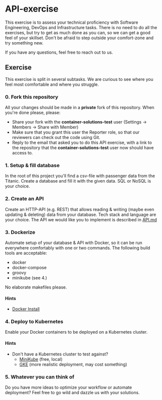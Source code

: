 # API-exercise

This exercise is to assess your technical proficiency with Software Engineering, DevOps and Infrastructure tasks.
There is no need to do all the exercises, but try to get as much done as you can, so we can get a good feel of your skillset.  Don't be afraid to step outside your comfort-zone and try something new.

If you have any questions, feel free to reach out to us.

## Exercise

This exercise is split in several subtasks. We are curious to see where you feel most comfortable and where you struggle.

### 0. Fork this repository
All your changes should be made in a **private** fork of this repository. When you're done please, please:
* Share your fork with the **container-solutions-test** user (Settings -> Members -> Share with Member)
* Make sure that you grant this user the Reporter role, so that our reviewers can check out the code using Git.
* Reply to the email that asked you to do this API exercise, with a link to the repository that the **container-solutions-test** user now should have access to.

### 1. Setup & fill database
In the root of this project you'll find a csv-file with passenger data from the Titanic. Create a database and fill it with the given data. SQL or NoSQL is your choice.

### 2. Create an API
Create an HTTP-API (e.g. REST) that allows reading & writing (maybe even updating & deleting) data from your database.
Tech stack and language are your choice. The API we would like you to implement is described in [API.md](./API.md)

### 3. Dockerize
Automate setup of your database & API with Docker, so it can be run everywhere comfortably with one or two commands.
The following build tools are acceptable:
 * docker
 * docker-compose
 * groovy
 * minikube (see 4.)

No elaborate makefiles please.

#### Hints

- [Docker Install](https://www.docker.com/get-started)

### 4. Deploy to Kubernetes
Enable your Docker containers to be deployed on a Kubernetes cluster.

#### Hints

- Don't have a Kubernetes cluster to test against?
  - [MiniKube](https://kubernetes.io/docs/setup/minikube/) (free, local)
  - [GKE](https://cloud.google.com/kubernetes-engine/) (more realistic deployment, may cost something)

### 5. Whatever you can think of
Do you have more ideas to optimize your workflow or automate deployment? Feel free to go wild and dazzle us with your solutions.
